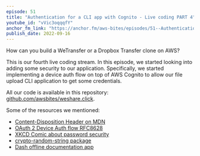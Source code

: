 ```yaml
---
episode: 51
title: "Authentication for a CLI app with Cognito - Live coding PART 4"
youtube_id: "vVic3oqqqfY"
anchor_fm_link: "https://anchor.fm/aws-bites/episodes/51--Authentication-for-a-CLI-app-with-Cognito---Live-coding-PART-4-e1nvr0m"
publish_date: 2022-09-16
---
```


How can you build a WeTransfer or a Dropbox Transfer clone on AWS?

This is our fourth live coding stream. In this episode, we started looking into adding some security to our application. Specifically, we started implementing a device auth flow on top of AWS Cognito to allow our file upload CLI application to get some credentials.

All our code is available in this repository: [github.com/awsbites/weshare.click](https://github.com/awsbites/weshare.click).


Some of the resources we mentioned:

- [Content-Disposition Header on MDN](https://developer.mozilla.org/en-US/docs/Web/HTTP/Headers/Content-Disposition)
- [OAuth 2 Device Auth flow RFC8628](https://www.rfc-editor.org/rfc/rfc8628)
- [XKCD Comic about password security](https://xkcd.com/936/)
- [crypto-random-string package](https://www.npmjs.com/package/crypto-random-string)
- [Dash offline documentation app](https://kapeli.com/dash)
